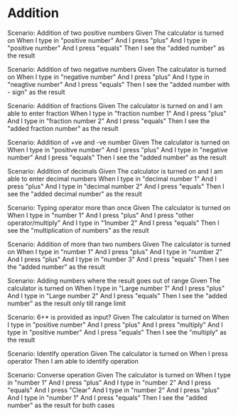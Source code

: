 # Addition

Scenario: Addition of two positive numbers
 Given The calculator is turned on
 When I type in "positive number"
 And I press "plus"
 And I type in "positive number"
 And I press "equals"
 Then I see the "added number" as the result

Scenario: Addition of two negative numbers
 Given The calculator is turned on
 When I type in "negative number"
 And I press "plus"
 And I type in "neagtive number"
 And I press "equals"
 Then I see the "added number with - sign" as the result 

Scenario: Addition of fractions
 Given The calculator is turned on and I am able to enter fraction 
 When I type in "fraction number 1"
 And I press "plus"
 And I type in "fraction number 2"
 And I press "equals"
 Then I see the "added fraction number" as the result 

Scenario: Addition of +ve and -ve number
 Given The calculator is turned on
 When I type in "positive number"
 And I press "plus"
 And I type in "negative number"
 And I press "equals"
 Then I see the "added number" as the result

Scenario: Addition of decimals
 Given The calculator is turned on and I am able to enter decimal numbers
 When I type in "decimal number 1"
 And I press "plus"
 And I type in "decimal number 2"
 And I press "equals"
 Then I see the "added decimal number" as the result 

Scenario: Typing operator more than once
 Given The calculator is turned on
 When I type in "number 1"
 And I press "plus"
 And I press "other operator/multiply"
 And I type in "1number 2"
 And I press "equals"
 Then I see the "multiplication of numbers" as the result

Scenario: Addition of more than two numbers
 Given The calculator is turned on
 When I type in "number 1"
 And I press "plus"
 And I type in "number 2"
 And I press "plus"
 And I type in "number 3"
 And I press "equals"
 Then I see the "added number" as the result

Scenario: Adding numbers where the result goes out of range
 Given The calculator is turned on
 When I type in "Large number 1"
 And I press "plus"
 And I type in "Large number 2"
 And I press "equals"
 Then I see the "added number" as the result only till range limit

Scenario: 6+* is provided as input?
 Given The calculator is turned on
 When I type in "positive number"
 And I press "plus"
 And I press "multiply"
 And I type in "positive number"
 And I press "equals"
 Then I see the "multiply" as the result

Scenario: Identify operation
 Given The calculator is turned on
 When I press operator
 Then I am able to identify operation

Scenario: Converse operation
 Given The calculator is turned on
 When I type in "number 1"
 And I press "plus"
 And I type in "number 2"
 And I press "equals"
 And I press "Clear"
 And I type in "number 2"
 And I press "plus"
 And I type in "number 1"
 And I press "equals"
 Then I see the "added number" as the result for both cases
